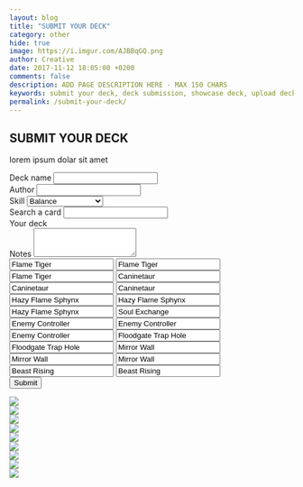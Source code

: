 ```yaml
---
layout: blog
title: "SUBMIT YOUR DECK"
category: other
hide: true
image: https://i.imgur.com/AJBBqGQ.png
author: Creative
date: 2017-11-12 18:05:00 +0200
comments: false
description: ADD PAGE DESCRIPTION HERE - MAX 150 CHARS
keywords: submit your deck, deck submission, showcase deck, upload deck, deck
permalink: /submit-your-deck/
---
```


<div class="section">
    <h2>SUBMIT YOUR DECK</h2>
    <p>lorem ipsum dolar sit amet</p>
</div>

<div class="section">
    <form class="deck-submission" method="post" action="https://api.staticman.net/v2/entry/orctamer/duellinks/master">
        <div class="row">
            <div class="form-group col-sm-12">
                <label for="name">Deck name</label>
                <input type="text" class="form-control" id="name" name="fields[name]">
            </div>
            <div class="form-group col-sm-12">
                <label for="author">Author</label>
                <input type="text" class="form-control" id="author" name="fields[author]">
            </div>
            <div class="form-group col-sm-12">
                <label for="skill">Skill</label>
                <select class="form-control" id="skill" name="fields[skill]">
                    <option>Balance</option>
                    <option>Restart</option>
                    <option>The Tie That Binds</option>
                    <option>Mind Scan</option>
                    <option>Destiny Draw</option>
                </select>
            </div>
            <div class="form-group col-sm-5 card-search">
                <label for="searcher">Search a card</label>
                <input type="text" class="form-control" data-bind="textInput: searchTerm">
                <div id="deck">
                    <div id="cards" data-bind="foreach: filteredCards">
                        <div class="item"><a><img class="dcards" data-bind="attr: { src: 'https://yugiohprices.com/api/card_image/' + nameLink }" alt=""></a></div>
                    </div>
                </div>
            </div>
            <div class="form-group col-sm-7 card-display">
                <label for="searcher">Your deck</label>
                    <div id="deck">
                        <div id="cards" class="box-main"></div>
                    </div>
            </div>
            <div class="form-group col-sm-12">
                <label for="notes">Notes</label>
                <textarea class="form-control" id="notes" name="fields[notes]" rows="3"></textarea>
            </div>
            <div class="form-group col-sm-12 hidden">
                <input type="text" class="form-control" id="main01" name="fields[main01]" value="Flame Tiger">
                <input type="text" class="form-control" id="main02" name="fields[main02]" value="Flame Tiger">
                <input type="text" class="form-control" id="main03" name="fields[main03]" value="Flame Tiger">
                <input type="text" class="form-control" id="main04" name="fields[main04]" value="Caninetaur">
                <input type="text" class="form-control" id="main05" name="fields[main05]" value="Caninetaur">
                <input type="text" class="form-control" id="main06" name="fields[main06]" value="Caninetaur">
                <input type="text" class="form-control" id="main07" name="fields[main07]" value="Hazy Flame Sphynx">
                <input type="text" class="form-control" id="main08" name="fields[main08]" value="Hazy Flame Sphynx">
                <input type="text" class="form-control" id="main09" name="fields[main09]" value="Hazy Flame Sphynx">
                <input type="text" class="form-control" id="main10" name="fields[main10]" value="Soul Exchange">
                <input type="text" class="form-control" id="main11" name="fields[main11]" value="Enemy Controller">
                <input type="text" class="form-control" id="main12" name="fields[main12]" value="Enemy Controller">
                <input type="text" class="form-control" id="main13" name="fields[main13]" value="Enemy Controller">
                <input type="text" class="form-control" id="main14" name="fields[main14]" value="Floodgate Trap Hole">
                <input type="text" class="form-control" id="main15" name="fields[main15]" value="Floodgate Trap Hole">
                <input type="text" class="form-control" id="main16" name="fields[main16]" value="Mirror Wall">
                <input type="text" class="form-control" id="main17" name="fields[main17]" value="Mirror Wall">
                <input type="text" class="form-control" id="main18" name="fields[main18]" value="Mirror Wall">
                <input type="text" class="form-control" id="main19" name="fields[main19]" value="Beast Rising">
                <input type="text" class="form-control" id="main20" name="fields[main20]" value="Beast Rising">
            </div>
            <div class="form-group col-sm-1">
                <button type="submit" class="btn btn-primary">Submit</button>
            </div>
        </div>
    </form>
    <div class="game-board hidden">
        <div class="card-slot-row">
            <div class="card-slot"><img src="http://img3.wikia.nocookie.net/__cb20130902115200/yugioh/images/e/ee/Back-ZX-Site.png" /></div>
            <div class="card-slot"></div>
            <div class="card-slot"><img src="http://img3.wikia.nocookie.net/__cb20130902115200/yugioh/images/e/ee/Back-ZX-Site.png" /></div>
            <div class="card-slot"></div>
            <div class="card-slot"></div>
        </div>
        <div class="card-slot-row">
            <div class="card-slot"><img src="https://yugiohprices.com/api/card_image/Machine_Angel_Ritual" /></div>
            <div class="card-slot"></div>
            <div class="card-slot"><img src="https://yugiohprices.com/api/card_image/Cyber_Angel_Dakini" /></div>
            <div class="card-slot"></div>
            <div class="card-slot"></div>
        </div>
        <div class="game-phase"></div>
        <div class="card-slot-row">
            <div class="card-slot"></div>
            <div class="card-slot"></div>
            <div class="card-slot"><img src="https://yugiohprices.com/api/card_image/Black_Dragon_Ninja" /></div>
            <div class="card-slot"><img class="rotated" src="https://yugiohprices.com/api/card_image/Crimson_Ninja" /></div>
            <div class="card-slot"><img src="https://yugiohprices.com/api/card_image/Ninjitsu_Art_of_Transformation" /></div>
        </div>
        <div class="card-slot-row">
            <div class="card-slot"></div>
            <div class="card-slot"></div>
            <div class="card-slot"><img src="http://img3.wikia.nocookie.net/__cb20130902115200/yugioh/images/e/ee/Back-ZX-Site.png" /></div>
            <div class="card-slot"></div>
            <div class="card-slot"><img src="http://img3.wikia.nocookie.net/__cb20130902115200/yugioh/images/e/ee/Back-ZX-Site.png" /></div>
        </div>
    </div>
</div>